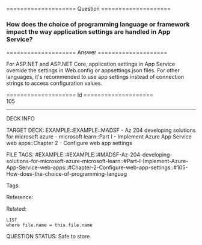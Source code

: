 ==================== Question ====================  

### How does the choice of programming language or framework impact the way application settings are handled in App Service?  

==================== Answer ====================  

For ASP.NET and ASP.NET Core, application settings in App Service override the settings in Web.config or appsettings.json files. For other languages, it's recommended to use app settings instead of connection strings to access configuration values.

==================== Id ====================  
105

---

DECK INFO

TARGET DECK: EXAMPLE::EXAMPLE::MADSF - Az 204 developing solutions for microsoft azure - microsoft learn::Part I - Implement Azure App Service web apps::Chapter 2 - Configure web app settings

FILE TAGS: #EXAMPLE::#EXAMPLE::#MADSF-Az-204-developing-solutions-for-microsoft-azure-microsoft-learn::#Part-I-Implement-Azure-App-Service-web-apps::#Chapter-2-Configure-web-app-settings::#105-How-does-the-choice-of-programming-languag

Tags:

Reference:

Related:

```dataview
LIST
where file.name = this.file.name
```
QUESTION STATUS: Safe to store

